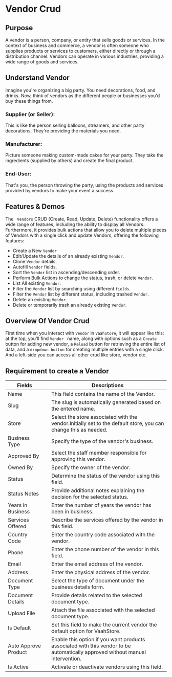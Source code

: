 # Vendor Crud

## Purpose

A vendor is a person, company, or entity that sells goods or services. In the context of business
and commerce, a vendor is often someone who supplies products or services to customers, either 
directly or through a distribution channel. Vendors can operate in various industries, providing
a wide range of goods and services.

## Understand Vendor

Imagine you're organizing a big party. You need decorations, food, and drinks.
Now, think of vendors as the different people or businesses you'd buy these things from.

### Supplier (or Seller): 
This is like the person selling balloons, streamers, and other party decorations. 
They're providing the materials you need.

### Manufacturer: 
Picture someone making custom-made cakes for your party. They take the ingredients 
(supplied by others) and create the final product.

### End-User:
That's you, the person throwing the party, using the products and services provided by 
vendors to make your event a success.

## Features & Demos

The ` Vendors` CRUD (Create, Read, Update, Delete) functionality offers a wide range of features,
including the ability to display all  Vendors. Furthermore, it provides bulk actions that allow you
to delete multiple pieces of  Vendors with a single click and update  Vendors, offering the following features:

- Create a New `Vendor`
- Edit/Update the details of an already existing `Vendor`.
- Clone `Vendor` details.
- Autofill `Vendor` fields.
- Sort the `Vendor` list in ascending/descending order.
- Perform Bulk Actions to change the status, trash, or delete `Vendor`.
- List All existing `Vendor`.
- Filter the `Vendor` list by searching using different `fields`.
- Filter the `Vendor` list by different status, including trashed `Vendor`.
- Delete an existing `Vendor`.
- Delete or temporarily trash an already existing `Vendor`.


## Overview Of Vendor Crud

First time when  you interact with `Vendor` in `VaahStore`, it will appear like this: at the top,
you'll find  `Vendor ` name, along with options such as a `Create` button for adding new vendor,
a `Reload` button for retrieving the entire list of data, and a `dropdown button` for creating multiple entries with a single click.
And a left-side you can access all other crud like store, vendor etc.


## Requirement to create a  Vendor

| Fields              |      | Descriptions                                 |
| ------------------- | ---- | -------------------------------------------- |
| Name                |      | This field contains the name of the Vendor.|
| Slug                |      | The slug is automatically generated based on the entered name.|
| Store               |      | Select the store associated with the vendor.Initially set to the default store, you can change this as needed.|
| Business Type       |      | Specify the type of the vendor's business. |
| Approved By         |      | Select the staff member responsible for approving this vendor.     |
| Owned By            |      | Specify the owner of the vendor.     |
| Status              |      | Determine the status of the vendor using this field.  |
| Status Notes        |      | Provide additional notes explaining the decision for the selected status.|
| Years in Business   |      | Enter the number of years the vendor has been in business.|
| Services Offered    |      | Describe the services offered by the vendor in this field.|
| Country Code        |      | Enter the country code associated with the vendor.|
| Phone               |      | Enter the phone number of the vendor in this field.|
| Email               |      | Enter the email address of the vendor.|
| Address             |      | Enter the physical address of the vendor.|
| Document Type       |      | Select the type of document under the business details form.|
| Document Details    |      | Provide details related to the selected document type. |
| Upload File         |      | Attach the file associated with the selected document type.|
| Is Default          |      | Set this field to make the current vendor the default option for VaahStore. |
| Auto Approve Product|      | Enable this option if you want products associated with this vendor to be automatically approved without manual intervention. |
| Is Active           |      | Activate or deactivate vendors using this field.|










